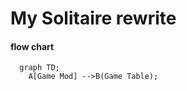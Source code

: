# My Solitaire rewrite

#### flow chart

```mermaid
  graph TD;
    A[Game Mod] -->B(Game Table);
```

